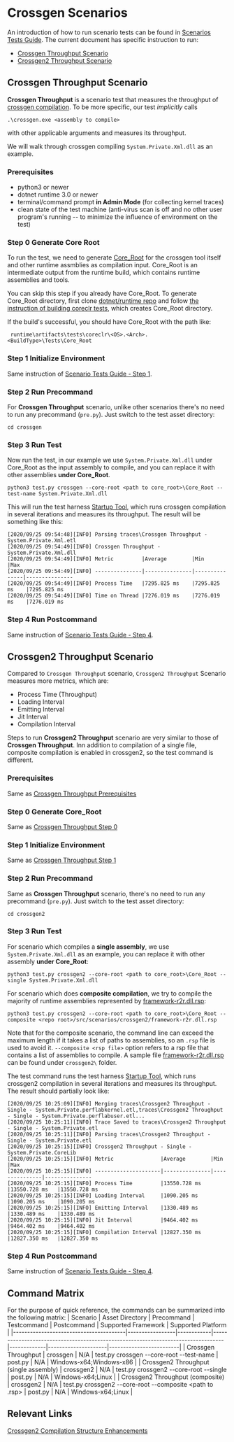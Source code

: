 
# Crossgen Scenarios
An introduction of how to run scenario tests can be found in [Scenarios Tests Guide](./scenarios-workflow.md). The current document has specific instruction to run:

- [Crossgen Throughput Scenario](#crossgen-throughput)
- [Crossgen2 Throughput Scenario](#crossgen2-throughput)


## Crossgen Throughput Scenario
**Crossgen Throughput** is a scenario test that measures the throughput of [crossgen compilation](https://github.com/dotnet/runtime/blob/master/docs/workflow/building/coreclr/crossgen.md). To be more specific, our test *implicitly* calls
```
.\crossgen.exe <assembly to compile>
``` 
with other applicable arguments and measures its throughput.

We will walk through crossgen compiling `System.Private.Xml.dll` as an example.

### Prerequisites
- python3 or newer
- dotnet runtime 3.0 or newer
- terminal/command prompt **in Admin Mode** (for collecting kernel traces)
- clean state of the test machine (anti-virus scan is off and no other user program's running -- to minimize the influence of environment on the test)

### Step 0 Generate Core Root
To run the test, we need to generate [Core_Root](https://github.com/dotnet/runtime/blob/master/docs/workflow/testing/using-corerun.md) for the crossgen tool itself and other runtime assmblies as compilation input. Core_Root is an intermediate output from the runtime build, which contains runtime assemblies and tools.

You can skip this step if you already have Core_Root. To generate Core_Root directory, first clone [dotnet/runtime repo](https://github.com/dotnet/runtime) and follow [the instruction of building coreclr tests](https://github.com/dotnet/runtime/blob/master/docs/workflow/testing/coreclr/windows-test-instructions.md), which creates Core_Root directory.

If the build's successful, you should have Core_Root with the path like:
```
 runtime\artifacts\tests\coreclr\<OS>.<Arch>.<BuildType>\Tests\Core_Root
```

### Step 1 Initialize Environment
Same instruction of [Scenario Tests Guide - Step 1](./scenarios-workflow.md#step-1-initialize-environment).
### Step 2 Run Precommand
For **Crossgen Throughput** scenario, unlike other scenarios there's no need to run any precommand (`pre.py`). Just switch to the test asset directory:
```
cd crossgen
```
### Step 3 Run Test
Now run the test, in our example we use `System.Private.Xml.dll` under Core_Root as the input assembly to compile, and you can replace it with other assemblies **under Core_Root**.

```
python3 test.py crossgen --core-root <path to core_root>\Core_Root --test-name System.Private.Xml.dll
```
This will run the test harness [Startup Tool](https://github.com/dotnet/performance/tree/master/src/tools/ScenarioMeasurement/Startup), which runs crossgen compilation in several iterations and measures its throughput. The result will be something like this:

```
[2020/09/25 09:54:48][INFO] Parsing traces\Crossgen Throughput - System.Private.Xml.etl
[2020/09/25 09:54:49][INFO] Crossgen Throughput - System.Private.Xml.dll
[2020/09/25 09:54:49][INFO] Metric         |Average        |Min            |Max
[2020/09/25 09:54:49][INFO] ---------------|---------------|---------------|---------------
[2020/09/25 09:54:49][INFO] Process Time   |7295.825 ms    |7295.825 ms    |7295.825 ms
[2020/09/25 09:54:49][INFO] Time on Thread |7276.019 ms    |7276.019 ms    |7276.019 ms
```


### Step 4 Run Postcommand
Same instruction of [Scenario Tests Guide - Step 4](./scenarios-workflow#step-4-run-postcommand).
 
## Crossgen2 Throughput Scenario
Compared to `Crossgen Throughput` scenario, `Crossgen2 Throughput` Scenario measures more metrics, which are:
- Process Time (Throughput)
- Loading Interval
- Emitting Interval
- Jit Interval
- Compilation Interval
  
Steps to run **Crossgen2 Throughput** scenario are very similar to those of **Crossgen Throughput**. Inn addition to compilation of a single file, composite compilation is enabled in crossgen2, so the test command is different.

### Prerequisites
Same as [Crossgen Throughput Prerequisites](#prerequisites)
### Step 0 Generate Core_Root
Same as [Crossgen Throughput Step 0](#step-0-generate-core-root)
### Step 1 Initialize Environment
Same as [Crossgen Throughput Step 1](#step-1-initialize-environment)
### Step 2 Run Precommand
Same as **Crossgen Throughput** scenario, there's no need to run any precommand (`pre.py`). Just switch to the test asset directory:
```
cd crossgen2
```
### Step 3 Run Test
For scenario which compiles a **single assembly**, we use `System.Private.Xml.dll` as an example, you can replace it with other assembly **under Core_Root**:
```
python3 test.py crossgen2 --core-root <path to core_root>\Core_Root --single System.Private.Xml.dll
```

For scenario which does **composite compilation**, we try to compile the majority of runtime assemblies represented by [framework-r2r.dll.rsp](https://github.com/dotnet/performance/blob/master/src/scenarios/crossgen2/framework-r2r.dll.rsp):
```
python3 test.py crossgen2 --core-root <path to core_root>\Core_Root --composite <repo root>/src/scenarios/crossgen2/framework-r2r.dll.rsp
```
Note that for the composite scenario, the command line can exceed the maximum length if it takes a list of paths to assemblies, so an `.rsp` file is used to avoid it.  `--composite <rsp file>` option refers to a rsp file that contains a list of assemblies to compile. A sample file [framework-r2r.dll.rsp](https://github.com/dotnet/performance/blob/master/src/scenarios/crossgen2/framework-r2r.dll.rsp) can be found under `crossgen2\` folder.
 
The test command runs the test harness [Startup Tool](https://github.com/dotnet/performance/tree/master/src/tools/ScenarioMeasurement/Startup), which runs crossgen2 compilation in several iterations and measures its throughput. The result should partially look like:
 ```
 [2020/09/25 10:25:09][INFO] Merging traces\Crossgen2 Throughput - Single - System.Private.perflabkernel.etl,traces\Crossgen2 Throughput - Single - System.Private.perflabuser.etl...
[2020/09/25 10:25:11][INFO] Trace Saved to traces\Crossgen2 Throughput - Single - System.Private.etl
[2020/09/25 10:25:11][INFO] Parsing traces\Crossgen2 Throughput - Single - System.Private.etl
[2020/09/25 10:25:15][INFO] Crossgen2 Throughput - Single - System.Private.CoreLib
[2020/09/25 10:25:15][INFO] Metric               |Average        |Min            |Max
[2020/09/25 10:25:15][INFO] ---------------------|---------------|---------------|---------------
[2020/09/25 10:25:15][INFO] Process Time         |13550.728 ms   |13550.728 ms   |13550.728 ms
[2020/09/25 10:25:15][INFO] Loading Interval     |1090.205 ms    |1090.205 ms    |1090.205 ms
[2020/09/25 10:25:15][INFO] Emitting Interval    |1330.489 ms    |1330.489 ms    |1330.489 ms
[2020/09/25 10:25:15][INFO] Jit Interval         |9464.402 ms    |9464.402 ms    |9464.402 ms
[2020/09/25 10:25:15][INFO] Compilation Interval |12827.350 ms   |12827.350 ms   |12827.350 ms
 ```
 ### Step 4 Run Postcommand
Same instruction of [Scenario Tests Guide - Step 4](./scenarios-workflow#step-4-run-postcommand).

## Command Matrix
For the purpose of quick reference, the commands can be summarized into the following matrix:
| Scenario                               | Asset Directory | Precommand | Testcommand                                                                      | Postcommand | Supported Framework | Supported Platform      |
|----------------------------------------|-----------------|------------|----------------------------------------------------------------------------------|-------------|---------------------|-------------------------|
| Crossgen Throughput                    | crossgen        | N/A        | test.py crossgen --core-root <path to Core_Root> --test-name <assembly name> | post.py     | N/A                 | Windows-x64;Windows-x86 |
| Crossgen2 Throughput (single assembly) | crossgen2       | N/A        | test.py crossgen2 --core-root <path to Core_Root> --single <assembly name>       | post.py     | N/A                 | Windows-x64;Linux       |
| Crossgen2 Throughput (composite)       | crossgen2       | N/A        | test.py crossgen2 --core-root <path to Core_Root> --composite <path to .rsp>     | post.py     | N/A                 | Windows-x64;Linux       |

## Relevant Links
[Crossgen2 Compilation Structure Enhancements](https://github.com/dotnet/runtime/blob/master/docs/design/features/crossgen2-compilation-structure-enhancements.md)
